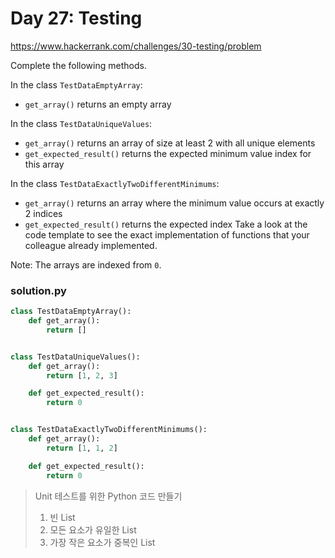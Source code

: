 # Day 27: Testing

https://www.hackerrank.com/challenges/30-testing/problem

Complete the following methods.

In the class `TestDataEmptyArray`:

- `get_array()` returns an empty array

In the class `TestDataUniqueValues`:

- `get_array()` returns an array of size at least 2 with all unique elements
- `get_expected_result()` returns the expected minimum value index for this array

In the class `TestDataExactlyTwoDifferentMinimums`:

- `get_array()` returns an array where the minimum value occurs at exactly 2 indices
- `get_expected_result()` returns the expected index
  Take a look at the code template to see the exact implementation of functions that your colleague already implemented.

Note: The arrays are indexed from `0`.

### solution.py

```python
class TestDataEmptyArray():
    def get_array():
        return []


class TestDataUniqueValues():
    def get_array():
        return [1, 2, 3]

    def get_expected_result():
        return 0


class TestDataExactlyTwoDifferentMinimums():
    def get_array():
        return [1, 1, 2]

    def get_expected_result():
        return 0
```

> Unit 테스트를 위한 Python 코드 만들기
>
> 1. 빈 List
> 2. 모든 요소가 유일한 List
> 3. 가장 작은 요소가 중복인 List
